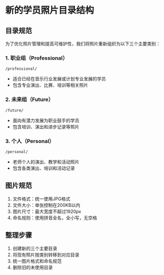 # 新的学员照片目录结构

## 目录规范

为了优化照片管理和提高可维护性，我们将照片重新组织为以下三个主要类别：

### 1. 职业组（Professional）
`/professional/`
- 适合已经在音乐行业发展或计划专业发展的学员
- 包含专业演出、比赛、培训等相关照片

### 2. 未来组（Future）
`/future/`
- 面向有潜力发展为职业鼓手的学员
- 包含培训、演出和进步记录等照片

### 3. 个人（Personal）
`/personal/`
- 老师个人的演出、教学和活动照片
- 包含各类演出、培训和活动记录

## 图片规范

1. 文件格式：统一使用JPG格式
2. 文件大小：单张控制在200KB以内
3. 图片尺寸：最大宽度不超过1920px
4. 命名规则：使用拼音全名，全小写，无空格

## 整理步骤

1. 创建新的三个主要目录
2. 将现有照片按类别转移到对应目录
3. 统一图片格式和命名规范
4. 删除旧的未使用目录